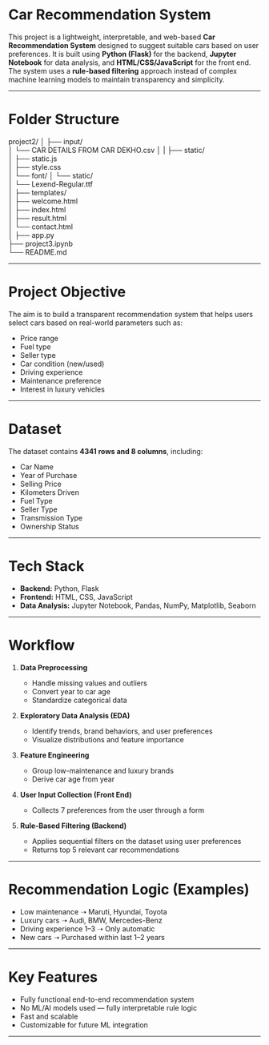 # Car Recommendation System

This project is a lightweight, interpretable, and web-based **Car Recommendation System** designed to suggest suitable cars based on user preferences. It is built using **Python (Flask)** for the backend, **Jupyter Notebook** for data analysis, and **HTML/CSS/JavaScript** for the front end. The system uses a **rule-based filtering** approach instead of complex machine learning models to maintain transparency and simplicity.

---

# Folder Structure
project2/
│
├── input/                          
│   └── CAR DETAILS FROM CAR DEKHO.csv
│
|
├── static/                        
│   ├── static.js                   
│   ├── style.css                   
│   └── font/
│       └── static/                 
│           └── Lexend-Regular.ttf  
│
├── templates/                      
│   ├── welcome.html               
│   ├── index.html                  
│   ├── result.html                 
│   └── contact.html                
│
├── app.py                          
├── project3.ipynb                 
└── README.md                       

---

# Project Objective

The aim is to build a transparent recommendation system that helps users select cars based on real-world parameters such as:
- Price range
- Fuel type
- Seller type
- Car condition (new/used)
- Driving experience
- Maintenance preference
- Interest in luxury vehicles

---

# Dataset

The dataset contains **4341 rows and 8 columns**, including:
- Car Name
- Year of Purchase
- Selling Price
- Kilometers Driven
- Fuel Type
- Seller Type
- Transmission Type
- Ownership Status

---

# Tech Stack

- **Backend:** Python, Flask
- **Frontend:** HTML, CSS, JavaScript
- **Data Analysis:** Jupyter Notebook, Pandas, NumPy, Matplotlib, Seaborn

---

# Workflow

1. **Data Preprocessing**
   - Handle missing values and outliers
   - Convert year to car age
   - Standardize categorical data

2. **Exploratory Data Analysis (EDA)**
   - Identify trends, brand behaviors, and user preferences
   - Visualize distributions and feature importance

3. **Feature Engineering**
   - Group low-maintenance and luxury brands
   - Derive car age from year

4. **User Input Collection (Front End)**
   - Collects 7 preferences from the user through a form

5. **Rule-Based Filtering (Backend)**
   - Applies sequential filters on the dataset using user preferences
   - Returns top 5 relevant car recommendations

---

# Recommendation Logic (Examples)

- Low maintenance ➝ Maruti, Hyundai, Toyota
- Luxury cars ➝ Audi, BMW, Mercedes-Benz
- Driving experience 1–3 ➝ Only automatic
- New cars ➝ Purchased within last 1–2 years

---

# Key Features

- Fully functional end-to-end recommendation system
- No ML/AI models used — fully interpretable rule logic
- Fast and scalable
- Customizable for future ML integration

---
